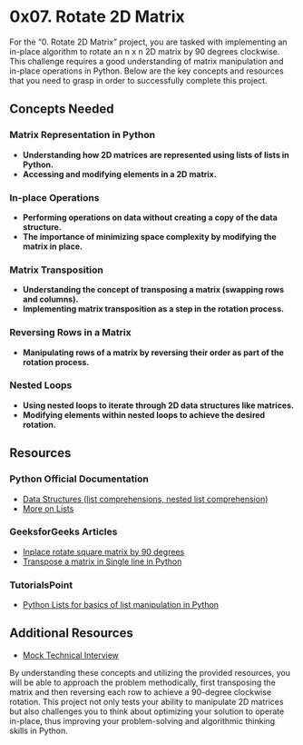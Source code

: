# 0x07. Rotate 2D Matrix

For the “0. Rotate 2D Matrix” project, you are tasked with implementing an in-place algorithm to rotate an n x n 2D matrix by 90 degrees clockwise. This challenge requires a good understanding of matrix manipulation and in-place operations in Python. Below are the key concepts and resources that you need to grasp in order to successfully complete this project.

## Concepts Needed

### Matrix Representation in Python
- **Understanding how 2D matrices are represented using lists of lists in Python.**
- **Accessing and modifying elements in a 2D matrix.**

### In-place Operations
- **Performing operations on data without creating a copy of the data structure.**
- **The importance of minimizing space complexity by modifying the matrix in place.**

### Matrix Transposition
- **Understanding the concept of transposing a matrix (swapping rows and columns).**
- **Implementing matrix transposition as a step in the rotation process.**

### Reversing Rows in a Matrix
- **Manipulating rows of a matrix by reversing their order as part of the rotation process.**

### Nested Loops
- **Using nested loops to iterate through 2D data structures like matrices.**
- **Modifying elements within nested loops to achieve the desired rotation.**

## Resources

### Python Official Documentation
- [Data Structures (list comprehensions, nested list comprehension)](https://docs.python.org/3/tutorial/datastructures.html)
- [More on Lists](https://docs.python.org/3/tutorial/datastructures.html#more-on-lists)

### GeeksforGeeks Articles
- [Inplace rotate square matrix by 90 degrees](https://www.geeksforgeeks.org/inplace-rotate-square-matrix-by-90-degrees/)
- [Transpose a matrix in Single line in Python](https://www.geeksforgeeks.org/transpose-matrix-single-line-python/)

### TutorialsPoint
- [Python Lists for basics of list manipulation in Python](https://www.tutorialspoint.com/python/python_lists.htm)

## Additional Resources
- [Mock Technical Interview](https://www.pramp.com/)

By understanding these concepts and utilizing the provided resources, you will be able to approach the problem methodically, first transposing the matrix and then reversing each row to achieve a 90-degree clockwise rotation. This project not only tests your ability to manipulate 2D matrices but also challenges you to think about optimizing your solution to operate in-place, thus improving your problem-solving and algorithmic thinking skills in Python.

